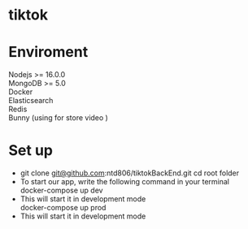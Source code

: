 # tiktok
# Enviroment
Nodejs >= 16.0.0<br/>
MongoDB >= 5.0<br/>
Docker<br/>
Elasticsearch<br/>
Redis<br/>
Bunny (using for store video )<br/>
# Set up 
* git clone git@github.com:ntd806/tiktokBackEnd.git
cd root folder
* To start our app, write the following command in your terminal<br/>
docker-compose up dev
* This will start it in development mode<br/>
docker-compose up prod
* This will start it in development mode<br/>
